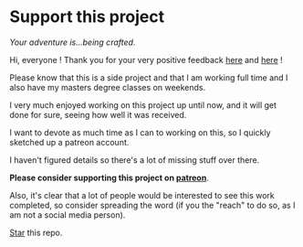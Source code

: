 # Support this project

*Your adventure is...being crafted*.

Hi, everyone ! Thank you for your very positive feedback [here](https://www.reddit.com/r/javascript/comments/aoskao/learn_c_and_its_lower_level_interactively_in_your/) and [here](https://www.reddit.com/r/learnprogramming/comments/aosk8b/learn_c_and_its_lower_levels_interactively_in/) !

Please know that this is a side project and that I am working full time and I also have my masters degree classes on weekends.

I very much enjoyed working on this project up until now, and it will get done for sure, seeing how well it was received.

I want to devote as much time as I can to working on this, so I quickly sketched up a patreon account.

I haven't figured details so there's a lot of missing stuff over there.

**Please consider supporting this project on [patreon](https://www.patreon.com/vasyop)**.

Also, it's clear that a lot of people would be interested to see this work completed, so consider spreading the word (if you the "reach" to do so, as I am not a social media person).

[Star](https://github.com/vasyop/miniC-hosting) this repo.

